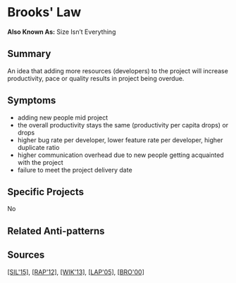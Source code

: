 ﻿# Brooks' Law
**Also Known As:** Size Isn’t Everything
## Summary
An idea that adding more resources (developers) to the project will increase productivity, pace or quality results in project being overdue.
## Symptoms
 - adding new people mid project
 - the overall productivity stays the same (productivity per capita drops) or drops
 - higher bug rate per developer, lower feature rate per developer, higher duplicate ratio
 - higher communication overhead due to new people getting acquainted with the project
 - failure to meet the project delivery date
## Specific Projects
No
## Related Anti-patterns
## Sources
[[SIL'15]](References.md), [[RAP'12]](References.md), [[WIK'13]](References.md), [[LAP'05]](References.md), [[BRO'00]](References.md)
